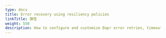 ```yaml
---
type: docs
title: Error recovery using resiliency policies
linkTitle: 弹性
weight: 550
description: How to configure and customize Dapr error retries, timeouts and circuit breakers
---
```

